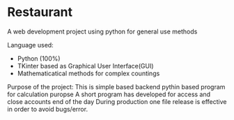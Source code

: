 # Restaurant
  
  
A web development project using python for general use methods

Language used:
* Python (100%)
* TKinter based as Graphical User Interface(GUI)
* Mathematicatical methods for complex countings

Purpose of the project:
This is simple based backend pythin based program for calculation puropse
A short program has developed for access and close accounts end of the day
During production one file release is effective in order to avoid bugs/error.





